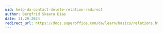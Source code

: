 ```yaml
---
uid: help-da-contact-delete-relation-redirect
author: Bergfrid Skaara Dias
date: 11.29.2024
redirect_url: https://docs.superoffice.com/da/learn/basics/relations.html
---
```

